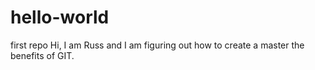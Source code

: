 # hello-world
first repo
Hi, I am Russ and I am figuring out how to create a master the benefits of GIT.
